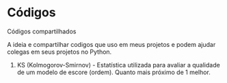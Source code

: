 # Códigos
Códigos compartilhados

A ideia e compartilhar codigos que uso em meus projetos e podem ajudar colegas em seus projetos no Python.

1. KS (Kolmogorov-Smirnov) - Estatística utilizada para avaliar a qualidade de um modelo de escore (ordem). Quanto mais próximo de 1 melhor.


